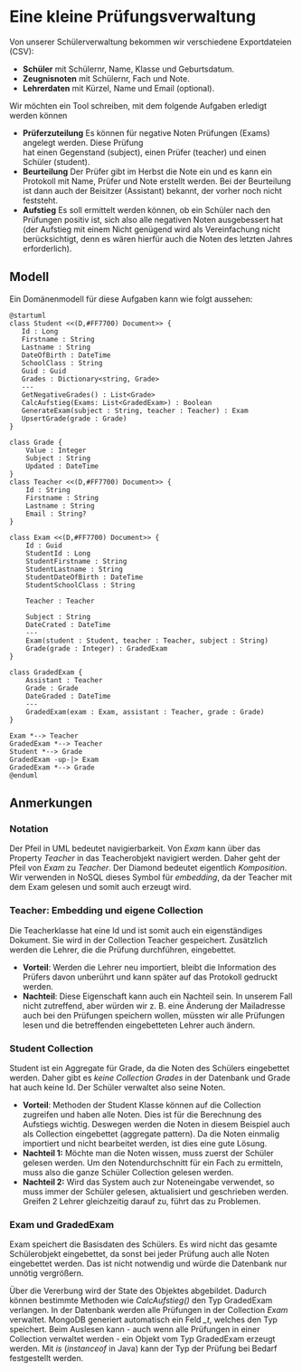 # Eine kleine Prüfungsverwaltung

Von unserer Schülerverwaltung bekommen wir verschiedene Exportdateien (CSV):

- **Schüler** mit Schülernr, Name, Klasse und Geburtsdatum.
- **Zeugnisnoten** mit Schülernr, Fach und Note.
- **Lehrerdaten** mit Kürzel, Name und Email (optional).

Wir möchten ein Tool schreiben, mit dem folgende Aufgaben erledigt werden können

- **Prüferzuteilung** Es können für negative Noten Prüfungen (Exams) angelegt werden. Diese Prüfung   
  hat einen Gegenstand (subject), einen Prüfer (teacher) und einen Schüler (student).
- **Beurteilung** Der Prüfer gibt im Herbst die Note ein und es kann ein Protokoll mit Name, Prüfer 
  und Note erstellt werden. Bei der Beurteilung ist dann auch der Beisitzer (Assistant) bekannt, der 
  vorher noch nicht feststeht.
- **Aufstieg** Es soll ermittelt werden können, ob ein Schüler nach den Prüfungen positiv ist, 
  sich also alle negativen Noten ausgebessert hat (der Aufstieg mit einem Nicht genügend wird
  als Vereinfachung nicht berücksichtigt, denn es wären hierfür auch die Noten des letzten Jahres 
  erforderlich).

## Modell

Ein Domänenmodell für diese Aufgaben kann wie folgt aussehen:

```plantuml
@startuml
class Student <<(D,#FF7700) Document>> {
   Id : Long
   Firstname : String
   Lastname : String
   DateOfBirth : DateTime
   SchoolClass : String   
   Guid : Guid
   Grades : Dictionary<string, Grade>
   ---
   GetNegativeGrades() : List<Grade>
   CalcAufstieg(Exams: List<GradedExam>) : Boolean
   GenerateExam(subject : String, teacher : Teacher) : Exam
   UpsertGrade(grade : Grade)
}

class Grade {
    Value : Integer
    Subject : String
    Updated : DateTime
}
class Teacher <<(D,#FF7700) Document>> {
    Id : String
    Firstname : String
    Lastname : String
    Email : String?
}

class Exam <<(D,#FF7700) Document>> {
    Id : Guid
    StudentId : Long
    StudentFirstname : String
    StudentLastname : String
    StudentDateOfBirth : DateTime
    StudentSchoolClass : String

    Teacher : Teacher

    Subject : String
    DateCrated : DateTime
    ---
    Exam(student : Student, teacher : Teacher, subject : String)
    Grade(grade : Integer) : GradedExam
}

class GradedExam {
    Assistant : Teacher
    Grade : Grade
    DateGraded : DateTime
    ---
    GradedExam(exam : Exam, assistant : Teacher, grade : Grade)
}

Exam *--> Teacher
GradedExam *--> Teacher
Student *--> Grade
GradedExam -up-|> Exam
GradedExam *--> Grade
@enduml
```
## Anmerkungen

### Notation

Der Pfeil in UML bedeutet navigierbarkeit. Von *Exam* kann über das Property *Teacher* in das
Teacherobjekt navigiert werden. Daher geht der Pfeil von *Exam* zu *Teacher*. Der Diamond
bedeutet eigentlich *Komposition*. Wir verwenden in NoSQL dieses Symbol für *embedding*, da
der Teacher mit dem Exam gelesen und somit auch erzeugt wird.

### Teacher: Embedding und eigene Collection

Die Teacherklasse hat eine Id und ist somit auch ein eigenständiges Dokument. Sie wird in
der Collection Teacher gespeichert. Zusätzlich werden die Lehrer, die die Prüfung durchführen,
eingebettet.
- **Vorteil**: Werden die Lehrer neu importiert, bleibt die Information des Prüfers davon unberührt
  und kann später auf das Protokoll gedruckt werden.
- **Nachteil**: Diese Eigenschaft kann auch ein Nachteil sein. In unserem Fall nicht zutreffend,
  aber würden wir z. B. eine Änderung der Mailadresse auch bei den Prüfungen speichern wollen,
  müssten wir alle Prüfungen lesen und die betreffenden eingebetteten Lehrer auch ändern.

### Student Collection
Student ist ein Aggregate für Grade, da die Noten des Schülers eingebettet werden. Daher gibt es
*keine Collection Grades* in der Datenbank und Grade hat auch keine Id. Der Schüler verwaltet also
seine Noten. 
- **Vorteil**: Methoden der Student Klasse können auf die Collection zugreifen und haben alle
  Noten. Dies ist für die Berechnung des Aufstiegs wichtig. Deswegen werden die Noten in
  diesem Beispiel auch als Collection eingebettet (aggregate pattern). Da die Noten einmalig
  importiert und nicht bearbeitet werden, ist dies eine gute Lösung.
- **Nachteil 1:** Möchte man die Noten wissen, muss zuerst der Schüler gelesen werden. Um
den Notendurchschnitt für ein Fach zu ermitteln, muss also die ganze Schüler Collection gelesen werden.
- **Nachteil 2:** Wird das System auch zur Noteneingabe verwendet, so muss immer der Schüler gelesen,
aktualisiert und geschrieben werden. Greifen 2 Lehrer gleichzeitig darauf zu, führt das zu Problemen.

### Exam und GradedExam

Exam speichert die Basisdaten des Schülers. Es wird nicht das gesamte Schülerobjekt eingebettet,
da sonst bei jeder Prüfung auch alle Noten eingebettet werden. Das ist nicht notwendig und würde
die Datenbank nur unnötig vergrößern.

Über die Vererbung wird der State des Objektes abgebildet. Dadurch können bestimmte Methoden wie
*CalcAufstieg()* den Typ GradedExam verlangen. In der Datenbank werden alle Prüfungen in der Collection
*Exam* verwaltet. MongoDB generiert automatisch ein Feld *_t*, welches den Typ speichert.
Beim Auslesen kann - auch wenn alle Prüfungen in einer Collection verwaltet werden - ein
Objekt vom Typ GradedExam erzeugt werden. Mit *is* (*instanceof* in Java) kann der Typ der
Prüfung bei Bedarf festgestellt werden.
